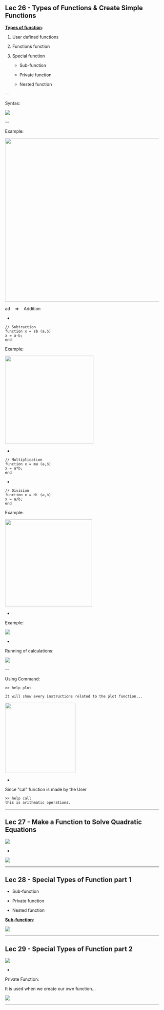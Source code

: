 ## Lec 26 - Types of Functions & Create Simple Functions

**<u>Types of function</u>**:

1. User defined functions

2. Functions function

3. Special function
   
   - Sub-function
   
   - Private function
   
   - Nested function

--

Syntax:

![](images/1.png)

--

Example:

<img src="images/2.png" title="" alt="" width="536">

ad    =>    Addition

-

    // Subtraction
    function x = sb (a,b)
    x = a-b;
    end

Example:

<img src="images/3.png" title="" alt="" width="289">

-

    // Multiplication
    function x = mu (a,b)
    x = a*b;
    end

-

    // Division
    function x = di (a,b)
    x = a/b;
    end

Example:

<img src="images/4.png" title="" alt="" width="285">

-

Example:

![](images/5.png)

-

Running of calculations:

![](images/6.png)

--

Using Command:

    >> help plot
    
    It will show every instructions related to the plot function...

<img src="images/7.png" title="" alt="" width="230">

-

Since "cal" function is made by the User

    >> help call
    this is arithmatic operations.

-----------------------------

## Lec 27 - Make a Function to Solve Quadratic Equations

![](images/8.png)

-

![](images/9.png)

------------------

## Lec 28 - Special Types of Function part 1

- Sub-function

- Private function

- Nested function

**<u>Sub-function</u>**: 

![](images/10.png)

-------------

## Lec 29 - Special Types of Function part 2

![](images/11.png)

-

 Private Function:

It is used when we create our own function...

![](images/12.png)

--------------------
